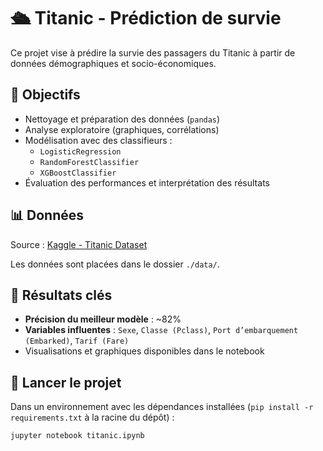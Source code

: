 # 🛳️ Titanic - Prédiction de survie

Ce projet vise à prédire la survie des passagers du Titanic à partir de données démographiques et socio-économiques.

## 🎯 Objectifs

- Nettoyage et préparation des données (`pandas`)
- Analyse exploratoire (graphiques, corrélations)
- Modélisation avec des classifieurs :
  - `LogisticRegression`
  - `RandomForestClassifier`
  - `XGBoostClassifier`
- Évaluation des performances et interprétation des résultats

## 📊 Données

Source : [Kaggle - Titanic Dataset](https://www.kaggle.com/competitions/titanic/data)

Les données sont placées dans le dossier `./data/`.

## 🧪 Résultats clés

- **Précision du meilleur modèle** : ~82%
- **Variables influentes** : `Sexe`, `Classe (Pclass)`, `Port d’embarquement (Embarked)`, `Tarif (Fare)`
- Visualisations et graphiques disponibles dans le notebook

## 🚀 Lancer le projet

Dans un environnement avec les dépendances installées (`pip install -r requirements.txt` à la racine du dépôt) :

```bash
jupyter notebook titanic.ipynb
